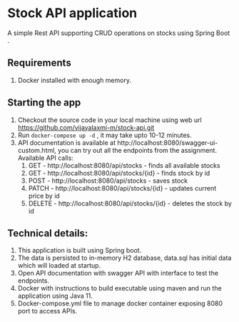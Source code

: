 # Stock API application
 A simple Rest API supporting CRUD operations on stocks using Spring Boot .

## Requirements
1. Docker installed with enough memory.

## Starting the app
1. Checkout the source code in your local machine using web url https://github.com/vijayalaxmi-m/stock-api.git
2. Run `docker-compose up -d` , it may take upto 10-12 minutes.
3. API documentation is available at http://localhost:8080/swagger-ui-custom.html, you can try out all the endpoints from the assignment.
Available API calls:
    1. GET - http://localhost:8080/api/stocks - finds all available stocks
    2. GET - http://localhost:8080/api/stocks/{id} - finds stock by id
    3. POST - http://localhost:8080/api/stocks - saves stock
    4. PATCH - http://localhost:8080/api/stocks/{id} - updates current price by id
    5. DELETE -  http://localhost:8080/api/stocks/{id} - deletes the stock by id

## Technical details:

1. This application is built using Spring boot. 
2. The data is persisted to in-memory H2 database, data.sql has initial data which will loaded at startup.
3. Open API documentation with swagger API with interface to test the endpoints.
4. Docker with instructions to build executable using maven and run the application using Java 11.
5. Docker-compose.yml file to manage docker container exposing 8080 port to access APIs.

